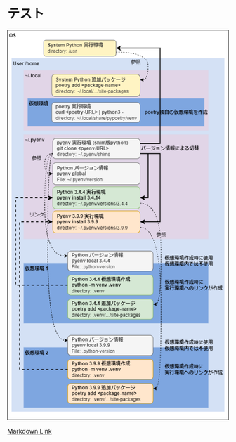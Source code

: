 <!--
title:   テスト
tags:    test
id:      2340c4e1fad66f6fd9a7
private: false
-->

# テスト

![Image Link](qiita/img/python_dev_env.drawio.png)

[Markdown Link](qiita/io_monad_story.md)
